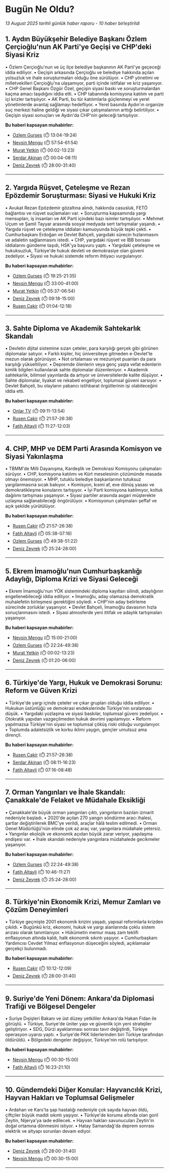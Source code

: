# Bugün Ne Oldu?

*13 August 2025 tarihli günlük haber raporu - 10 haber birleştirildi*

## 1. Aydın Büyükşehir Belediye Başkanı Özlem Çerçioğlu'nun AK Parti'ye Geçişi ve CHP'deki Siyasi Kriz

• Özlem Çerçioğlu'nun ve üç ilçe belediye başkanının AK Parti'ye geçeceği iddia ediliyor.
• Geçişin arkasında Çerçioğlu ve belediye hakkında açılan yolsuzluk ve ihale soruşturmaları olduğu öne sürülüyor.
• CHP yönetimi ve milletvekilleri Çerçioğlu'na ulaşamıyor, parti içinde istifalar ve kriz yaşanıyor.
• CHP Genel Başkanı Özgür Özel, geçişin siyasi baskı ve soruşturmalardan kaçma amacı taşıdığını iddia etti.
• CHP tabanında komisyona katılım ve parti içi krizler tartışılıyor.
• AK Parti, bu tür katılımlarla güçlenmeyi ve yerel yönetimlerde avantaj sağlamayı hedefliyor.
• Yerel basında Aydın'ın organize suç merkezi haline geldiği ve siyasi çıkar çatışmalarının arttığı belirtiliyor.
• Geçişin siyasi sonuçları ve Aydın'da CHP'nin geleceği tartışılıyor.

**Bu haberi kapsayan muhabirler:**

- [Ozlem Gurses](https://www.youtube.com/watch?v=BcpAHf8ejRw&t=784s) (⏱️ 13:04-19:24)
- [Nevsin Mengu](https://www.youtube.com/watch?v=J7KFVAqCE08&t=3474s) (⏱️ 57:54-61:54)
- [Murat Yetkin](https://www.youtube.com/watch?v=9MA4iIAkAqA&t=2s) (⏱️ 00:02-13:23)
- [Serdar Akinan](https://www.youtube.com/watch?v=TXj4BqOgBIg&t=4s) (⏱️ 00:04-08:11)
- [Deniz Zeyrek](https://www.youtube.com/watch?v=dFG3TMd8hUU&t=1680s) (⏱️ 28:00-31:40)

---

## 2. Yargıda Rüşvet, Çeteleşme ve Rezan Epözdemir Soruşturması: Siyasi ve Hukuki Kriz

• Avukat Rezan Epözdemir gözaltına alındı, hakkında casusluk, FETÖ bağlantısı ve rüşvet suçlamaları var.
• Soruşturma kapsamında yargı mensupları, iş insanları ve AK Parti içindeki bazı isimler tartışılıyor.
• Mehmet Uçum ve Şamil Tayyar arasında sosyal medyada sert tartışmalar yaşandı.
• Yargıda rüşvet ve çeteleşme iddiaları kamuoyunda büyük tepki çekti.
• Cumhurbaşkanı Erdoğan ve Devlet Bahçeli, yargıdaki sürecin hızlanmasını ve adaletin sağlanmasını istedi.
• CHP, yargıdaki rüşvet ve İBB borsası iddialarını gündeme taşıdı, HSK'ya başvuru yaptı.
• Yargıdaki çeteleşme ve hukuksuzluk, Türkiye'de hukuk devleti ve demokrasiye olan güveni zedeliyor.
• Siyasi ve hukuki sistemde reform ihtiyacı vurgulanıyor.

**Bu haberi kapsayan muhabirler:**

- [Ozlem Gurses](https://www.youtube.com/watch?v=BcpAHf8ejRw&t=1165s) (⏱️ 19:25-21:35)
- [Nevsin Mengu](https://www.youtube.com/watch?v=J7KFVAqCE08&t=1980s) (⏱️ 33:00-41:00)
- [Murat Yetkin](https://www.youtube.com/watch?v=9MA4iIAkAqA&t=337s) (⏱️ 05:37-06:54)
- [Deniz Zeyrek](https://www.youtube.com/watch?v=dFG3TMd8hUU&t=558s) (⏱️ 09:18-15:00)
- [Rusen Cakir](https://www.youtube.com/watch?v=zCeDK8uZnBg&t=64s) (⏱️ 01:04-12:18)

---

## 3. Sahte Diploma ve Akademik Sahtekarlık Skandalı

• Devletin dijital sistemine sızan çeteler, para karşılığı gerçek gibi görünen diplomalar satıyor.
• Farklı kişiler, hiç üniversiteye gitmeden e-Devlet'te mezun olarak görünüyor.
• Not ortalaması ve mezuniyet puanları da para karşılığı yükseltiliyor.
• Depremde ölenlerin veya genç yaşta vefat edenlerin kimlik bilgileri kullanılarak sahte diplomalar düzenleniyor.
• Akademik sahtekarlık, bilimsel yayınlarda da artıyor ve üniversitelerde kalite düşüyor.
• Sahte diplomalar, liyakat ve rekabeti engelliyor, toplumsal güveni sarsıyor.
• Devlet Bahçeli, bu olayların yabancı istihbarat örgütlerinin işi olabileceğini iddia etti.

**Bu haberi kapsayan muhabirler:**

- [Onlar TV](https://www.youtube.com/watch?v=gXkOHhYhiVg&t=551s) (⏱️ 09:11-13:54)
- [Rusen Cakir](https://www.youtube.com/watch?v=zCeDK8uZnBg&t=1317s) (⏱️ 21:57-26:38)
- [Fatih Altayli](https://www.youtube.com/watch?v=V_uLUVWhvtI&t=687s) (⏱️ 11:27-12:03)

---

## 4. CHP, MHP ve DEM Parti Arasında Komisyon ve Siyasi Yakınlaşma

• TBMM'de Milli Dayanışma, Kardeşlik ve Demokrasi Komisyonu çalışmaları sürüyor.
• CHP, komisyona katılımı ve Kürt meselesinin çözümünde masada olmayı önemsiyor.
• MHP, tutuklu belediye başkanlarının tutuksuz yargılanmasına sıcak bakıyor.
• Komisyon, kısmi af, eve dönüş yasası ve demokratikleşme konularını tartışıyor.
• İyi Parti komisyona katılmıyor, koltuk dağılımı tartışması yaşanıyor.
• Siyasi partiler arasında asgari müşterekte uzlaşma sağlanabileceği öngörülüyor.
• Komisyonun çalışmaları şeffaf ve açık şekilde yürütülüyor.

**Bu haberi kapsayan muhabirler:**

- [Rusen Cakir](https://www.youtube.com/watch?v=zCeDK8uZnBg&t=1317s) (⏱️ 21:57-26:38)
- [Fatih Altayli](https://www.youtube.com/watch?v=V_uLUVWhvtI&t=338s) (⏱️ 05:38-07:16)
- [Ozlem Gurses](https://www.youtube.com/watch?v=jELT2jksh5I&t=2978s) (⏱️ 49:38-51:22)
- [Deniz Zeyrek](https://www.youtube.com/watch?v=dFG3TMd8hUU&t=1524s) (⏱️ 25:24-28:00)

---

## 5. Ekrem İmamoğlu'nun Cumhurbaşkanlığı Adaylığı, Diploma Krizi ve Siyasi Geleceği

• Ekrem İmamoğlu'nun YÖK sistemindeki diploma kayıtları silindi, adaylığının engellenebileceği iddia ediliyor.
• İmamoğlu, aday olamazsa demokratik muhalefetin birleşmesi gerektiğini söyledi.
• CHP'nin aday belirleme sürecinde zorluklar yaşanıyor.
• Devlet Bahçeli, İmamoğlu davasının hızla sonuçlanmasını istedi.
• Siyasi atmosferde yeni ittifak ve adaylık tartışmaları yaşanıyor.

**Bu haberi kapsayan muhabirler:**

- [Nevsin Mengu](https://www.youtube.com/watch?v=J7KFVAqCE08&t=900s) (⏱️ 15:00-21:00)
- [Ozlem Gurses](https://www.youtube.com/watch?v=jELT2jksh5I&t=1344s) (⏱️ 22:24-49:38)
- [Murat Yetkin](https://www.youtube.com/watch?v=9MA4iIAkAqA&t=2s) (⏱️ 00:02-13:23)
- [Deniz Zeyrek](https://www.youtube.com/watch?v=dFG3TMd8hUU&t=80s) (⏱️ 01:20-06:00)

---

## 6. Türkiye'de Yargı, Hukuk ve Demokrasi Sorunu: Reform ve Güven Krizi

• Türkiye'de yargı içinde çeteler ve çıkar grupları olduğu iddia ediliyor.
• Hukukun üstünlüğü ve demokrasi endekslerinde Türkiye'nin sıralaması düşük.
• Yargıdaki yozlaşma ve siyasi baskılar, toplumsal güveni zedeliyor.
• Otokratik yapıdan vazgeçilmeden hukuk devrimi yapılamıyor.
• Reform yapılmazsa Türkiye'nin siyasi ve toplumsal çöküş riski olduğu vurgulanıyor.
• Toplumda adaletsizlik ve korku iklimi yaygın, gençler umutsuz ama dirençli.

**Bu haberi kapsayan muhabirler:**

- [Rusen Cakir](https://www.youtube.com/watch?v=zCeDK8uZnBg&t=1317s) (⏱️ 21:57-26:38)
- [Serdar Akinan](https://www.youtube.com/watch?v=TXj4BqOgBIg&t=491s) (⏱️ 08:11-16:23)
- [Fatih Altayli](https://www.youtube.com/watch?v=V_uLUVWhvtI&t=436s) (⏱️ 07:16-08:48)

---

## 7. Orman Yangınları ve İhale Skandalı: Çanakkale'de Felaket ve Müdahale Eksikliği

• Çanakkale'de büyük orman yangınları çıktı, yangınların bazıları izmarit nedeniyle başladı.
• 2020'de açılan 270 yangın söndürme aracı ihalesi, şartlar değiştirilerek BMC'ye verildi, araçlar hâlâ teslim edilmedi.
• Orman Genel Müdürlüğü'nün elinde çok az araç var, yangınlara müdahale yetersiz.
• Yangınlar ekolojik ve ekonomik açıdan büyük zarar veriyor, yapılaşma endişesi var.
• İhale skandalı nedeniyle yangınlara müdahalede gecikmeler yaşanıyor.

**Bu haberi kapsayan muhabirler:**

- [Ozlem Gurses](https://www.youtube.com/watch?v=jELT2jksh5I&t=1344s) (⏱️ 22:24-49:38)
- [Fatih Altayli](https://www.youtube.com/watch?v=V_uLUVWhvtI&t=646s) (⏱️ 10:46-11:27)
- [Deniz Zeyrek](https://www.youtube.com/watch?v=dFG3TMd8hUU&t=1524s) (⏱️ 25:24-28:00)

---

## 8. Türkiye'nin Ekonomik Krizi, Memur Zamları ve Çözüm Deneyimleri

• Türkiye geçmişte 2001 ekonomik krizini yaşadı, yapısal reformlarla krizden çıkıldı.
• Bugünkü kriz, ekonomi, hukuk ve yargı alanlarında çoklu sistem arızası olarak tanımlanıyor.
• Hükümetin memur maaş zam teklifi enflasyonun altında kaldı, halk ekonomik sıkıntı yaşıyor.
• Cumhurbaşkanı Yardımcısı Cevdet Yılmaz enflasyonun düşeceğini söyledi, açıklamalar gerçekçi bulunmadı.

**Bu haberi kapsayan muhabirler:**

- [Rusen Cakir](https://www.youtube.com/watch?v=9pTH2W0iPS0&t=612s) (⏱️ 10:12-12:09)
- [Deniz Zeyrek](https://www.youtube.com/watch?v=dFG3TMd8hUU&t=1680s) (⏱️ 28:00-31:40)

---

## 9. Suriye'de Yeni Dönem: Ankara'da Diplomasi Trafiği ve Bölgesel Dengeler

• Suriye Dışişleri Bakanı ve üst düzey yetkililer Ankara'da Hakan Fidan ile görüştü.
• Türkiye, Suriye'de üniter yapı ve güvenlik için yeni stratejiler geliştiriyor.
• SDG, Dürzi ayaklanması sonrası tavır değiştirdi, Türkiye operasyon uyarısı yaptı.
• Suriye'de PKK liderlerinden biri Türkiye tarafından öldürüldü.
• Bölgedeki dengeler değişiyor, Türkiye'nin rolü tartışılıyor.

**Bu haberi kapsayan muhabirler:**

- [Nevsin Mengu](https://www.youtube.com/watch?v=J7KFVAqCE08&t=30s) (⏱️ 00:30-15:00)
- [Fatih Altayli](https://www.youtube.com/watch?v=V_uLUVWhvtI&t=983s) (⏱️ 16:23-21:10)

---

## 10. Gündemdeki Diğer Konular: Hayvancılık Krizi, Hayvan Hakları ve Toplumsal Gelişmeler

• Ardahan ve Kars'ta şap hastalığı nedeniyle çok sayıda hayvan öldü, çiftçiler büyük maddi sıkıntı yaşıyor.
• Türkiye'de koruma altında olan goril Zeytin, Nijerya'ya iade edilecek.
• Hayvan hakları savunucuları Zeytin'in doğal ortamına dönmesini istiyor.
• Hatay Samandağ'da deprem sonrası elektrik ve altyapı sorunları devam ediyor.

**Bu haberi kapsayan muhabirler:**

- [Deniz Zeyrek](https://www.youtube.com/watch?v=dFG3TMd8hUU&t=1680s) (⏱️ 28:00-31:40)
- [Nevsin Mengu](https://www.youtube.com/watch?v=J7KFVAqCE08&t=30s) (⏱️ 00:30-15:00)

---

